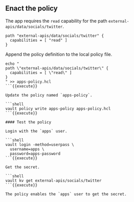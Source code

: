 ## Enact the policy

The app requires the `read` capability for the path `external-apis/data/socials/twitter`.

```hcl
path "external-apis/data/socials/twitter" {
  capabilities = [ "read" ]
}
```

Append the policy definition to the local policy file.

```shell
echo "
path \"external-apis/data/socials/twitter\" {
  capabilities = [ \"read\" ]
}
" >> apps-policy.hcl
```{{execute}}

Update the policy named `apps-policy`.

```shell
vault policy write apps-policy apps-policy.hcl
```{{execute}}

#### Test the policy

Login with the `apps` user.

```shell
vault login -method=userpass \
  username=apps \
  password=apps-password
```{{execute}}

Get the secret.

```shell
vault kv get external-apis/socials/twitter
```{{execute}}

The policy enables the `apps` user to get the secret.
